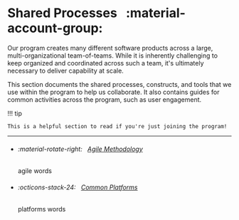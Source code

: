 # Shared Processes &nbsp; :material-account-group:

Our program creates many different software products across a large, multi-organizational team-of-teams. While it is inherently challenging to keep organized and coordinated across such a team, it's ultimately necessary to deliver capability at scale.

This section documents the shared processes, constructs, and tools that we use within the program to help us collaborate. It also contains guides for common activities across the program, such as user engagement.

<!--
!!! note

    The items documented in this section are both technical and organizational. They include common methods of team organization, synchronized sprints, and usage of common platforms.
-->

!!! tip

    This is a helpful section to read if you're just joining the program!

---

<div class="grid cards" markdown>

-   ###### :material-rotate-right: &nbsp; [Agile Methodology](agile/index.md) 

    agile words

-   ###### :octicons-stack-24: &nbsp; [Common Platforms](platforms/index.md) 

    platforms words

</div>
